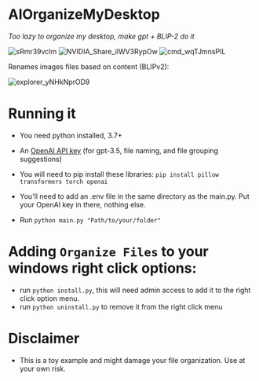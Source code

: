 # AIOrganizeMyDesktop
*Too lazy to organize my desktop, make gpt + BLIP-2 do it*

![sRmr39vcIm](https://github.com/otdavies/AIOrganizeMyDesktop/assets/3145170/b1f1d44a-fa69-42b7-93a6-ef241f23de86)
![NVIDIA_Share_ilWV3RypOw](https://github.com/otdavies/AIOrganizeMyDesktop/assets/3145170/0abd3bc2-9e3f-4558-af04-66dbc2cac17f)
![cmd_wqTJmnsPIL](https://github.com/otdavies/AIOrganizeMyDesktop/assets/3145170/2929698f-665b-440e-806b-ffa68a0fc1e0)

Renames images files based on content (BLIPv2):

![explorer_yNHkNprOD9](https://github.com/otdavies/AIOrganizeMyDesktop/assets/3145170/6cbbe3c5-9876-4ca3-9d96-da26d4cc9375)


# Running it
- You need python installed, 3.7+
- An [OpenAI API key](https://platform.openai.com/account/api-keys) (for gpt-3.5, file naming, and file grouping suggestions)
- You will need to pip install these libraries:
`pip install pillow transformers torch openai`
  
- You'll need to add an .env file in the same directory as the main.py. Put your OpenAI key in there, nothing else.
- Run `python main.py "Path/to/your/folder"`

# Adding `Organize Files` to your windows right click options:
- run `python install.py`, this will need admin access to add it to the right click option menu.
- run `python uninstall.py` to remove it from the right click menu

# Disclaimer
- This is a toy example and might damage your file organization. Use at your own risk.
  
